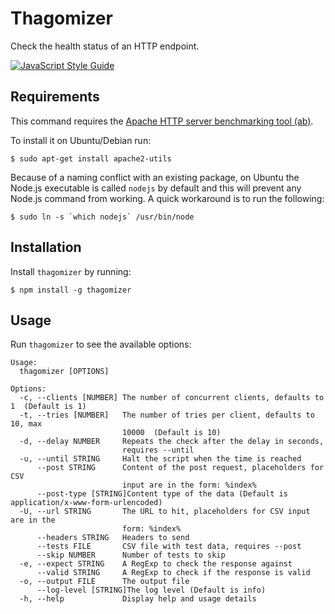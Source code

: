 Thagomizer
==========

Check the health status of an HTTP endpoint.

[![JavaScript Style Guide](https://img.shields.io/badge/code%20style-standard-brightgreen.svg)](http://standardjs.com/)

Requirements
------------

This command requires the 
[Apache HTTP server benchmarking tool (ab)](https://httpd.apache.org/docs/current/programs/ab.html).

To install it on Ubuntu/Debian run:

    $ sudo apt-get install apache2-utils

Because of a naming conflict with an existing package, on Ubuntu the Node.js executable is called `nodejs` by default
and this will prevent any Node.js command from working. A quick workaround is to run the following:

    $ sudo ln -s `which nodejs` /usr/bin/node

Installation
------------

Install `thagomizer` by running:

    $ npm install -g thagomizer

Usage
-----

Run `thagomizer` to see the available options:

```
Usage:
  thagomizer [OPTIONS]

Options: 
  -c, --clients [NUMBER] The number of concurrent clients, defaults to 1  (Default is 1)
  -t, --tries [NUMBER]   The number of tries per client, defaults to 10, max 
                         10000  (Default is 10)
  -d, --delay NUMBER     Repeats the check after the delay in seconds, 
                         requires --until 
  -u, --until STRING     Halt the script when the time is reached
      --post STRING      Content of the post request, placeholders for CSV 
                         input are in the form: %index% 
      --post-type [STRING]Content type of the data (Default is application/x-www-form-urlencoded)
  -U, --url STRING       The URL to hit, placeholders for CSV input are in the 
                         form: %index% 
      --headers STRING   Headers to send
      --tests FILE       CSV file with test data, requires --post
      --skip NUMBER      Number of tests to skip
  -e, --expect STRING    A RegExp to check the response against
      --valid STRING     A RegExp to check if the response is valid
  -o, --output FILE      The output file
      --log-level [STRING]The log level (Default is info)
  -h, --help             Display help and usage details
```
